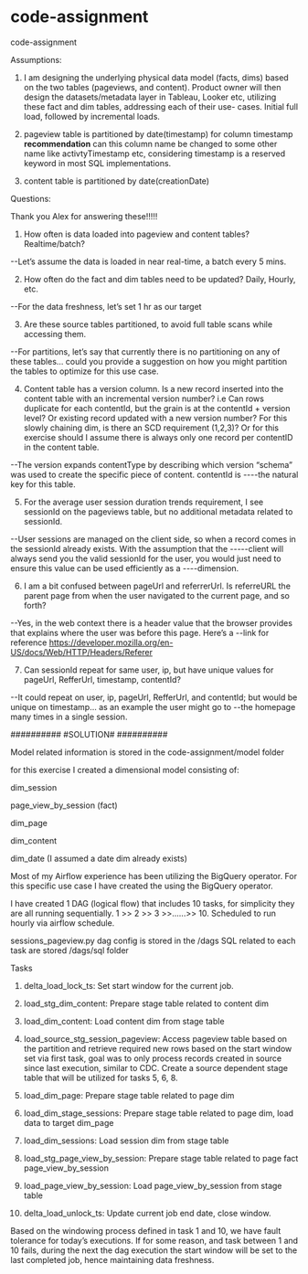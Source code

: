 # code-assignment 

code-assignment 
 
Assumptions: 

1. I am designing the underlying physical data model (facts, dims) based on the two tables (pageviews, and content). Product owner will     then design the datasets/metadata layer in Tableau, Looker etc, utilizing these fact and dim tables, addressing each of their use-        cases. Initial full load, followed by incremental loads. 

2. pageview table is partitioned by date(timestamp) for column timestamp 
  **recommendation** can this column name be changed to some other name like activtyTimestamp etc, considering timestamp is a reserved      keyword in most SQL implementations.  
 
3. content table is partitioned by date(creationDate) 

Questions: 

Thank you Alex for answering these!!!!! 

1. How often is data loaded into pageview and content tables? Realtime/batch? 

--Let’s assume the data is loaded in near real-time, a batch every 5 mins. 

2. How often do the fact and dim tables need to be updated? Daily, Hourly, etc. 

--For the data freshness, let’s set 1 hr as our target 

3. Are these source tables partitioned, to avoid full table scans while accessing them. 

--For partitions, let’s say that currently there is no partitioning on any of these tables… could you provide a suggestion on how you might partition the tables to optimize for this use case. 

4. Content table has a version column. Is a new record inserted into the content table with an incremental version number? i.e Can rows duplicate for each contentId, but the grain is at the contentId + version level? Or existing record updated with a new version number? 
For this slowly chaining dim, is there an SCD requirement (1,2,3)? 
Or for this exercise should I assume there is always only one record per contentID in the content table. 

--The version expands contentType by describing which version “schema” was used to create the specific piece of content. contentId is ----the natural key for this table. 

5. For the average user session duration trends requirement, I see sessionId on the pageviews table, but no additional metadata related to sessionId. 

--User sessions are managed on the client side, so when a record comes in the sessionId already exists. With the assumption that the -----client will always send you the valid sessionId for the user, you would just need to ensure this value can be used efficiently as a ----dimension. 

6. I am a bit confused between pageUrl and referrerUrl. Is referreURL the parent page from when the user navigated to the current page, and so forth? 

--Yes, in the web context there is a header value that the browser provides that explains where the user was before this page. Here’s a --link for reference https://developer.mozilla.org/en-US/docs/Web/HTTP/Headers/Referer 

7. Can sessionId repeat for same user, ip, but have unique values for pageUrl, RefferUrl, timestamp, contentId? 

--It could repeat on user, ip, pageUrl, RefferUrl, and contentId; but would be unique on timestamp... as an example the user might go to --the homepage many times in a single session.
  

########## 
#SOLUTION# 
########## 
  

Model related information is stored in the code-assignment/model folder 

for this exercise I created a dimensional model consisting of: 

dim_session 

page_view_by_session (fact) 

dim_page 

dim_content 

dim_date (I assumed a date dim already exists) 

Most of my Airflow experience has been utilizing the BigQuery operator. For this specific use case I have created the using the BigQuery operator. 

I have created 1 DAG (logical flow) that includes 10 tasks, for simplicity they are all running sequentially. 1 >> 2 >> 3 >>......>> 10. 
Scheduled to run hourly via airflow schedule. 

sessions_pageview.py dag config is stored in the /dags 
SQL related to each task are stored /dags/sql folder 

Tasks 
  
1. delta_load_lock_ts: Set start window for the current job. 

2. load_stg_dim_content: Prepare stage table related to content dim 

3. load_dim_content: Load content dim from stage table 

4. load_source_stg_session_pageview: Access pageview table based on the partition and retrieve required new rows based on the start         window set via first task, goal was to only process records created in source since last execution, similar to CDC. Create a source     dependent stage table that will be utilized for tasks 5, 6, 8. 

5. load_dim_page: Prepare stage table related to page dim 

6. load_dim_stage_sessions: Prepare stage table related to page dim, load data to target dim_page 

7. load_dim_sessions: Load session dim from stage table 

8. load_stg_page_view_by_session: Prepare stage table related to page fact page_view_by_session 

9. load_page_view_by_session: Load page_view_by_session from stage table 

10. delta_load_unlock_ts: Update current job end date, close window. 

Based on the windowing process defined in task 1 and 10, we have fault tolerance for today’s executions. If for some reason, and task between 1 and 10 fails, during the next the dag execution the start window will be set to the last completed job, hence maintaining data freshness. 
